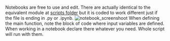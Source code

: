 Notebooks are free to use and edit.
There are actually identical to the equivalent module at [scripts folder](https://github.com/jsarriaa/PHGv2Tools/tree/main/Modules) but it is coded to work different just if the file is ending in .py or .ipynb.
![notebook_screenshoot](https://github.com/user-attachments/assets/152aaf58-f4b4-4ea8-ba75-716c5bcca2f1)
When defining the main function, note the block of code where input variables are defined. When working in a notebook declare there whatever you need. Whole script will run with them.
